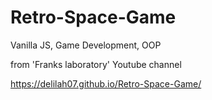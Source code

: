 # Retro-Space-Game

Vanilla JS, Game Development, OOP

from 'Franks laboratory' Youtube channel

https://delilah07.github.io/Retro-Space-Game/
